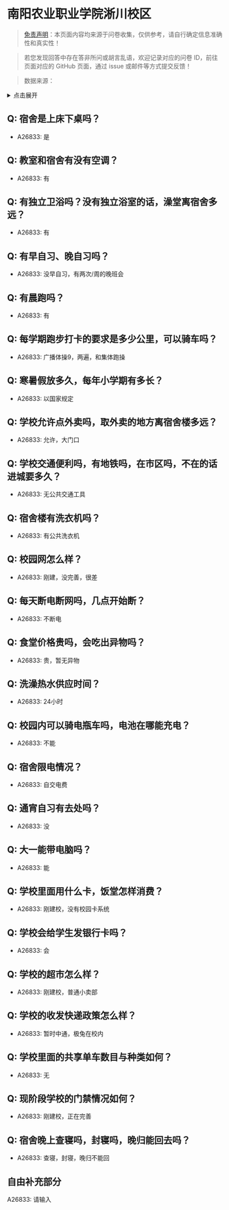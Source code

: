 # 南阳农业职业学院淅川校区

> [免责声明](https://colleges.chat/#_3)：本页面内容均来源于问卷收集，仅供参考，请自行确定信息准确性和真实性！

> 若您发现回答中存在答非所问或胡言乱语，欢迎记录对应的问卷 ID，前往页面对应的 GitHub 页面，通过 issue 或邮件等方式提交反馈！

> 数据来源：

<details><summary>点击展开</summary>
<ul>
<li>A26833: a598889573@163.com (2024 年 09 月)</li>
</ul>
</details>

## Q: 宿舍是上床下桌吗？

- A26833: 是

## Q: 教室和宿舍有没有空调？

- A26833: 有

## Q: 有独立卫浴吗？没有独立浴室的话，澡堂离宿舍多远？

- A26833: 有

## Q: 有早自习、晚自习吗？

- A26833: 没早自习，有两次/周的晚班会

## Q: 有晨跑吗？

- A26833: 有

## Q: 每学期跑步打卡的要求是多少公里，可以骑车吗？

- A26833: 广播体操9，两遍，和集体跑操

## Q: 寒暑假放多久，每年小学期有多长？

- A26833: 以国家规定

## Q: 学校允许点外卖吗，取外卖的地方离宿舍楼多远？

- A26833: 允许，大门口

## Q: 学校交通便利吗，有地铁吗，在市区吗，不在的话进城要多久？

- A26833: 无公共交通工具

## Q: 宿舍楼有洗衣机吗？

- A26833: 有公共洗衣机

## Q: 校园网怎么样？

- A26833: 刚建，没完善，很差

## Q: 每天断电断网吗，几点开始断？

- A26833: 不断电

## Q: 食堂价格贵吗，会吃出异物吗？

- A26833: 贵，暂无异物

## Q: 洗澡热水供应时间？

- A26833: 24小时

## Q: 校园内可以骑电瓶车吗，电池在哪能充电？

- A26833: 不能

## Q: 宿舍限电情况？

- A26833: 自交电费

## Q: 通宵自习有去处吗？

- A26833: 没

## Q: 大一能带电脑吗？

- A26833: 能

## Q: 学校里面用什么卡，饭堂怎样消费？

- A26833: 刚建校，没有校园卡系统

## Q: 学校会给学生发银行卡吗？

- A26833: 会

## Q: 学校的超市怎么样？

- A26833: 刚建校，普通小卖部

## Q: 学校的收发快递政策怎么样？

- A26833: 暂时中通，极兔在校内

## Q: 学校里面的共享单车数目与种类如何？

- A26833: 无

## Q: 现阶段学校的门禁情况如何？

- A26833: 刚建校，正在完善

## Q: 宿舍晚上查寝吗，封寝吗，晚归能回去吗？

- A26833: 查寝，封寝，晚归不能回

## 自由补充部分

A26833: 请输入
